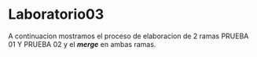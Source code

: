 # Laboratorio03

A continuacion mostramos el proceso de elaboracion de 2 ramas PRUEBA 01 Y PRUEBA 02 y el ***merge*** en ambas ramas. 

